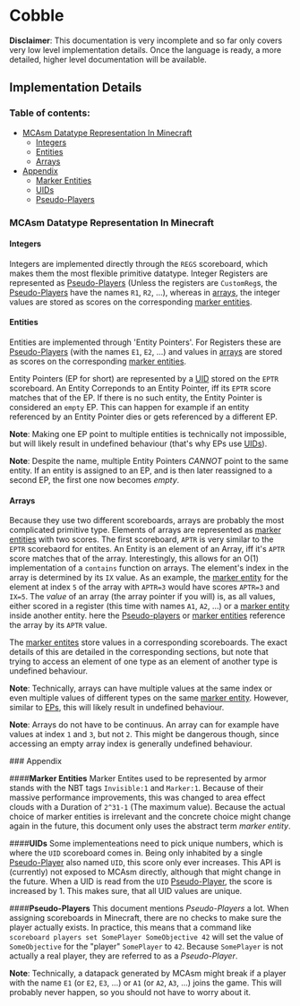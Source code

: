 # Cobble

**Disclaimer**: This documentation is very incomplete and so far only covers very low level 
implementation details. Once the language is ready, a more detailed, higher level documentation will be available.


## Implementation Details
### Table of contents:
* [MCAsm Datatype Representation In Minecraft](#rep)
    - [Integers](#rep-integers)
    - [Entities](#rep-entities)
    - [Arrays](#rep-arrays)
* [Appendix](#appendix)
    - [Marker Entities](#marker-entity)
    - [UIDs](#uid)
    - [Pseudo-Players](#pseudo-players)

### <a id=rep></a> MCAsm Datatype Representation In Minecraft
#### <a id=rep-integers></a>**Integers**
Integers are implemented directly through the `REGS` scoreboard, 
which makes them the most flexible primitive datatype.
Integer Registers are represented as [Pseudo-Players](#pseudo-players) 
(Unless the registers are `CustomReg`s, the [Pseudo-Players](#pseudo-players) have the names `R1`, `R2`, ...), whereas
in [arrays](#rep-arrays), the integer values are stored as scores on the corresponding [marker entities](#marker-entity).

#### <a id=rep-entities></a>**Entities**
Entities are implemented through 'Entity Pointers'. For Registers these are 
[Pseudo-Players](#pseudo-players) (with the names `E1`, `E2`, ...) and values in [arrays](#rep-arrays) are 
stored as scores on the corresponding [marker entities](#marker-entity).

Entity Pointers (EP for short) are represented by a [UID](#uid) stored on the `EPTR` scoreboard. 
An Entity Correponds to an Entity Pointer, iff its `EPTR` score matches that of the EP.
If there is no such entity, the Entity Pointer is considered an `empty` EP. This can happen for example
if an entity referenced by an Entity Pointer dies or gets referenced by a different EP.

**Note**: Making one EP point to multiple entities is technically not impossible,
but will likely result in undefined behaviour (that's why EPs use [UIDs](#uid)).

**Note**: Despite the name, multiple Entity Pointers *CANNOT* point to the same entity.
If an entity is assigned to an EP, and is then later reassigned to a second EP, the first
one now becomes *empty*.

#### <a id=rep-arrays></a> **Arrays**
Because they use two different scoreboards, arrays are probably the most complicated primitive type.
Elements of arrays are represented as [marker entities](#marker-entity) with
two scores. The first scoreboard, `APTR` is very similar to the `EPTR` scorebaord for entites.
An Entity is an element of an Array, iff it's `APTR` score matches that of the array. Interestingly,
this allows for an O(1) implementation of a `contains` function on arrays. The element's index in the array
is determined by its `IX` value. As an example, the [marker entity](#marker-entity) for the element at index `5` of the array with `APTR=3` would 
have scores `APTR=3` and `IX=5`.
The *value* of an array (the array pointer if you will) is, as all values, either scored in a register 
(this time with names `A1`, `A2`, ...) or a [marker entity](#marker-entities) inside another entity. here the
[Pseudo-players](#pseudo-players) or [marker entities](#marker-entities) reference the array by its `APTR` value.

The [marker entites](#marker-entites) store values in a corresponding scoreboards. The exact details of this
are detailed in the corresponding sections, but note that trying to access an element of one type as an element of another type
is undefined behaviour.

**Note**: Technically, arrays can have multiple values at the same index or even multiple values of different types on the same [marker entity](#marker-entity). 
However, similar to [EPs](#rep-entites), this will likely result in undefined behaviour.

**Note**: Arrays do not have to be continuus. An array can for example have values at index `1` and `3`, but not `2`.
This might be dangerous though, since accessing an empty array index is generally undefined behaviour.

###<a id=appendix></a> Appendix

####<a id=marker-entity></a>**Marker Entities**
Marker Entites used to be represented by armor stands with the NBT tags `Invisible:1`
and `Marker:1`. Because of their massive performance improvements, this was changed to
area effect clouds with a Duration of `2^31-1` (The maximum value). Because the actual choice of marker
entities is irrelevant and the concrete choice might change again in the future, 
this document only uses the abstract term *marker entity*.

####<a id=uid></a>**UIDs**
Some implementeations need to pick unique numbers, which is where the `UID`
scoreboard comes in. Being only inhabited by a single [Pseudo-Player](#pseudo-players) also named `UID`, this
score only ever increases. This API is (currently) not exposed to MCAsm directly, although 
that might change in the future. When a UID is read from the `UID` [Pseudo-Player](#pseudo-players), 
the score is increased by 1. This makes sure, that all UID values are unique.

####<a id=pseudo-players></a>**Pseudo-Players**
This document mentions *Pseudo-Players* a lot. When assigning scoreboards in Minecraft,
there are no checks to make sure the player actually exists. In practice, this means that
a command like `scoreboard players set SomePlayer SomeObjective 42` will set the value of `SomeObjective`
for the "player" `SomePlayer` to `42`. Because `SomePlayer` is not actually a real player,
they are referred to as a *Pseudo-Player*.

**Note**: Technically, a datapack generated by MCAsm might break if a player with the
name `E1` (or `E2`, `E3`, ...) or `A1` (or `A2`, `A3`, ...) joins the game.
This will probably never happen, so you should not have to worry about it.

